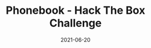 ---
layout: single
title: '<span class="hackthebox">Phonebook - Hack The Box Challenge</span>'
excerpt: "Phonebook is a web challenge where it is possible to take advantage of a lack of authentication of an input in a login to find out the credentials of the privileged user in the web application."
date: 2021-06-20
header:
  teaser: /assets/images/htb-writeup-phonebook/icon.png
  image_description: phonebook-hackthebox
  teaser_home_page: true
  icon: /assets/images/hackthebox.webp
categories:
  - hackthebox
  - challenge
tags:  
  - web
  - scripting
  - bypass
  - decoding
toc: true
toc_label: "Content"
toc_sticky: true
show_time: false
layout: encrypted/phonebook
permalink: "/htb-writeup-phonebook/"
show_time: false
---